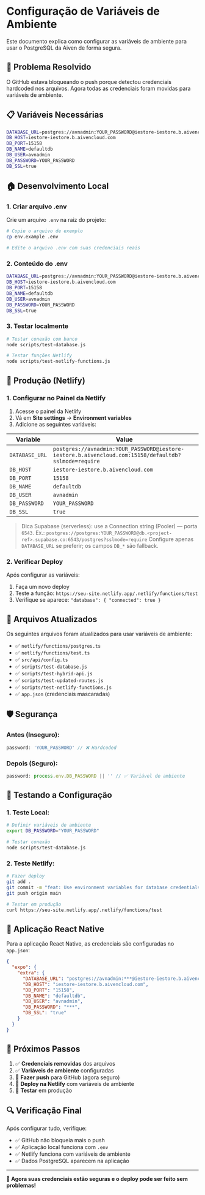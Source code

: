 # Configuração de Variáveis de Ambiente

Este documento explica como configurar as variáveis de ambiente para usar o PostgreSQL da Aiven de forma segura.

## 🔐 Problema Resolvido

O GitHub estava bloqueando o push porque detectou credenciais hardcoded nos arquivos. Agora todas as credenciais foram movidas para variáveis de ambiente.

## 📋 Variáveis Necessárias

```bash
DATABASE_URL=postgres://avnadmin:YOUR_PASSWORD@iestore-iestore.b.aivencloud.com:15158/defaultdb?sslmode=require
DB_HOST=iestore-iestore.b.aivencloud.com
DB_PORT=15158
DB_NAME=defaultdb
DB_USER=avnadmin
DB_PASSWORD=YOUR_PASSWORD
DB_SSL=true
```

## 🏠 Desenvolvimento Local

### 1. **Criar arquivo .env**

Crie um arquivo `.env` na raiz do projeto:

```bash
# Copie o arquivo de exemplo
cp env.example .env

# Edite o arquivo .env com suas credenciais reais
```

### 2. **Conteúdo do .env**

```bash
DATABASE_URL=postgres://avnadmin:YOUR_PASSWORD@iestore-iestore.b.aivencloud.com:15158/defaultdb?sslmode=require
DB_HOST=iestore-iestore.b.aivencloud.com
DB_PORT=15158
DB_NAME=defaultdb
DB_USER=avnadmin
DB_PASSWORD=YOUR_PASSWORD
DB_SSL=true
```

### 3. **Testar localmente**

```bash
# Testar conexão com banco
node scripts/test-database.js

# Testar funções Netlify
node scripts/test-netlify-functions.js
```

## 🚀 Produção (Netlify)

### 1. **Configurar no Painel da Netlify**

1. Acesse o painel da Netlify
2. Vá em **Site settings** → **Environment variables**
3. Adicione as seguintes variáveis:

| Variable | Value |
|----------|-------|
| `DATABASE_URL` | `postgres://avnadmin:YOUR_PASSWORD@iestore-iestore.b.aivencloud.com:15158/defaultdb?sslmode=require` |
| `DB_HOST` | `iestore-iestore.b.aivencloud.com` |
| `DB_PORT` | `15158` |
| `DB_NAME` | `defaultdb` |
| `DB_USER` | `avnadmin` |
| `DB_PASSWORD` | `YOUR_PASSWORD` |
| `DB_SSL` | `true` |

> Dica Supabase (serverless): use a Connection string (Pooler) — porta `6543`.
> Ex.: `postgres://postgres:YOUR_PASSWORD@db.<project-ref>.supabase.co:6543/postgres?sslmode=require`
> Configure apenas `DATABASE_URL` se preferir; os campos `DB_*` são fallback.

### 2. **Verificar Deploy**

Após configurar as variáveis:

1. Faça um novo deploy
2. Teste a função: `https://seu-site.netlify.app/.netlify/functions/test`
3. Verifique se aparece: `"database": { "connected": true }`

## 🔧 Arquivos Atualizados

Os seguintes arquivos foram atualizados para usar variáveis de ambiente:

- ✅ `netlify/functions/postgres.ts`
- ✅ `netlify/functions/test.ts`
- ✅ `src/api/config.ts`
- ✅ `scripts/test-database.js`
- ✅ `scripts/test-hybrid-api.js`
- ✅ `scripts/test-updated-routes.js`
- ✅ `scripts/test-netlify-functions.js`
- ✅ `app.json` (credenciais mascaradas)

## 🛡️ Segurança

### **Antes (Inseguro):**
```typescript
password: 'YOUR_PASSWORD' // ❌ Hardcoded
```

### **Depois (Seguro):**
```typescript
password: process.env.DB_PASSWORD || '' // ✅ Variável de ambiente
```

## 🧪 Testando a Configuração

### **1. Teste Local:**
```bash
# Definir variáveis de ambiente
export DB_PASSWORD="YOUR_PASSWORD"

# Testar conexão
node scripts/test-database.js
```

### **2. Teste Netlify:**
```bash
# Fazer deploy
git add .
git commit -m "feat: Use environment variables for database credentials"
git push origin main

# Testar em produção
curl https://seu-site.netlify.app/.netlify/functions/test
```

## 📱 Aplicação React Native

Para a aplicação React Native, as credenciais são configuradas no `app.json`:

```json
{
  "expo": {
    "extra": {
      "DATABASE_URL": "postgres://avnadmin:***@iestore-iestore.b.aivencloud.com:15158/defaultdb?sslmode=require",
      "DB_HOST": "iestore-iestore.b.aivencloud.com",
      "DB_PORT": "15158",
      "DB_NAME": "defaultdb",
      "DB_USER": "avnadmin",
      "DB_PASSWORD": "***",
      "DB_SSL": "true"
    }
  }
}
```

## 🎯 Próximos Passos

1. ✅ **Credenciais removidas** dos arquivos
2. ✅ **Variáveis de ambiente** configuradas
3. 🔄 **Fazer push** para GitHub (agora seguro)
4. 🚀 **Deploy na Netlify** com variáveis de ambiente
5. 🧪 **Testar** em produção

## 🔍 Verificação Final

Após configurar tudo, verifique:

- ✅ GitHub não bloqueia mais o push
- ✅ Aplicação local funciona com `.env`
- ✅ Netlify funciona com variáveis de ambiente
- ✅ Dados PostgreSQL aparecem na aplicação

---

**🎉 Agora suas credenciais estão seguras e o deploy pode ser feito sem problemas!**
